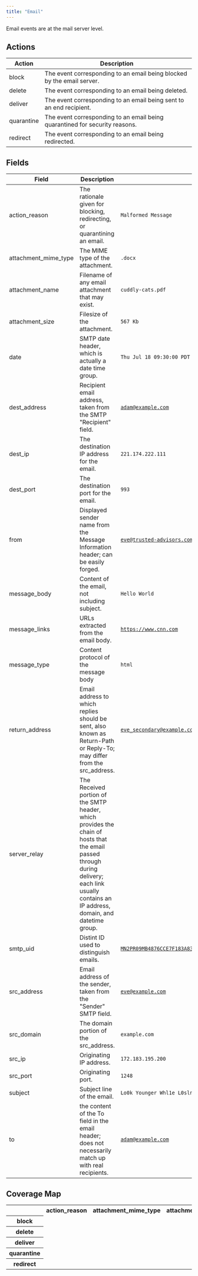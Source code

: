 ```yaml
---
title: "Email"
---
```

Email events are at the mail server level.

## Actions
|Action|Description|
|---|---|
|block|The event corresponding to an email being blocked by the email server.|
|delete|The event corresponding to an email being deleted.|
|deliver|The event corresponding to an email being sent to an end recipient.|
|quarantine|The event corresponding to an email being quarantined for security reasons.|
|redirect|The event corresponding to an email being redirected.|

## Fields
|Field|Description|Example|
|---|---|---|
action_reason|The rationale given for blocking, redirecting, or quarantining an email.|<code>Malformed Message</code>
attachment_mime_type|The MIME type of the attachment.|<code>.docx</code>
attachment_name|Filename of any email attachment that may exist.|<code>cuddly-cats.pdf</code>
attachment_size|Filesize of the attachment.|<code>567 Kb</code>
date|SMTP date header, which is actually a date time group.|<code>Thu Jul 18 09:30:00 PDT 2019</code>
dest_address|Recipient email address, taken from the SMTP "Recipient" field.|<code>adam@example.com</code>
dest_ip|The destination IP address for the email.|<code>221.174.222.111</code>
dest_port|The destination port for the email.|<code>993</code>
from|Displayed sender name from the Message Information header; can be easily forged.|<code>eve@trusted-advisors.com</code>
message_body|Content of the email, not including subject.|<code>Hello World</code>
message_links|URLs extracted from the email body.|<code>https://www.cnn.com</code>
message_type|Content protocol of the message body|<code>html</code>
return_address|Email address to which replies should be sent, also known as Return-Path or Reply-To; may differ from the src_address.|<code>eve_secondary@example.com</code>
server_relay|The Received portion of the SMTP header, which provides the chain of hosts that the email passed through during delivery; each link usually contains an IP address, domain, and datetime group.|
smtp_uid|Distint ID used to distinguish emails.|<code>MN2PR09MB4876CCE7F183A83E6BA1C4C1CBF50@PP34399.prod.outlook.com</code>
src_address|Email address of the sender, taken from the "Sender" SMTP field.|<code>eve@example.com</code>
src_domain|The domain portion of the src_address.|<code>example.com</code>
src_ip|Originating IP address.|<code>172.183.195.200</code>
src_port|Originating port.|<code>1248</code>
subject|Subject line of the email.|<code>Lo0k Younger Whl1e L0slng We19ht!!</code>
to|the content of the To field in the email header; does not necessarily match up with real recipients.|<code>adam@example.com</code>

## Coverage Map
<table>
  <tr>
    <th />
    <th>action_reason</th>
    <th>attachment_mime_type</th>
    <th>attachment_name</th>
    <th>attachment_size</th>
    <th>date</th>
    <th>dest_address</th>
    <th>dest_ip</th>
    <th>dest_port</th>
    <th>from</th>
    <th>message_body</th>
    <th>message_links</th>
    <th>message_type</th>
    <th>return_address</th>
    <th>server_relay</th>
    <th>smtp_uid</th>
    <th>src_address</th>
    <th>src_domain</th>
    <th>src_ip</th>
    <th>src_port</th>
    <th>subject</th>
    <th>to</th>
  </tr>
  <tr>
    <th>block</th>
    <td style="white-space: pre-wrap;"></td>
    <td style="white-space: pre-wrap;"></td>
    <td style="white-space: pre-wrap;"></td>
    <td style="white-space: pre-wrap;"></td>
    <td style="white-space: pre-wrap;"></td>
    <td style="white-space: pre-wrap;"></td>
    <td style="white-space: pre-wrap;"></td>
    <td style="white-space: pre-wrap;"></td>
    <td style="white-space: pre-wrap;"></td>
    <td style="white-space: pre-wrap;"></td>
    <td style="white-space: pre-wrap;"></td>
    <td style="white-space: pre-wrap;"></td>
    <td style="white-space: pre-wrap;"></td>
    <td style="white-space: pre-wrap;"></td>
    <td style="white-space: pre-wrap;"></td>
    <td style="white-space: pre-wrap;"></td>
    <td style="white-space: pre-wrap;"></td>
    <td style="white-space: pre-wrap;"></td>
    <td style="white-space: pre-wrap;"></td>
    <td style="white-space: pre-wrap;"></td>
    <td style="white-space: pre-wrap;"></td>
  </tr>
  <tr>
    <th>delete</th>
    <td style="white-space: pre-wrap;"></td>
    <td style="white-space: pre-wrap;"></td>
    <td style="white-space: pre-wrap;"></td>
    <td style="white-space: pre-wrap;"></td>
    <td style="white-space: pre-wrap;"></td>
    <td style="white-space: pre-wrap;"></td>
    <td style="white-space: pre-wrap;"></td>
    <td style="white-space: pre-wrap;"></td>
    <td style="white-space: pre-wrap;"></td>
    <td style="white-space: pre-wrap;"></td>
    <td style="white-space: pre-wrap;"></td>
    <td style="white-space: pre-wrap;"></td>
    <td style="white-space: pre-wrap;"></td>
    <td style="white-space: pre-wrap;"></td>
    <td style="white-space: pre-wrap;"></td>
    <td style="white-space: pre-wrap;"></td>
    <td style="white-space: pre-wrap;"></td>
    <td style="white-space: pre-wrap;"></td>
    <td style="white-space: pre-wrap;"></td>
    <td style="white-space: pre-wrap;"></td>
    <td style="white-space: pre-wrap;"></td>
  </tr>
  <tr>
    <th>deliver</th>
    <td style="white-space: pre-wrap;"></td>
    <td style="white-space: pre-wrap;"></td>
    <td style="white-space: pre-wrap;"></td>
    <td style="white-space: pre-wrap;"></td>
    <td style="white-space: pre-wrap;"></td>
    <td style="white-space: pre-wrap;"></td>
    <td style="white-space: pre-wrap;"></td>
    <td style="white-space: pre-wrap;"></td>
    <td style="white-space: pre-wrap;"></td>
    <td style="white-space: pre-wrap;"></td>
    <td style="white-space: pre-wrap;"></td>
    <td style="white-space: pre-wrap;"></td>
    <td style="white-space: pre-wrap;"></td>
    <td style="white-space: pre-wrap;"></td>
    <td style="white-space: pre-wrap;"></td>
    <td style="white-space: pre-wrap;"></td>
    <td style="white-space: pre-wrap;"></td>
    <td style="white-space: pre-wrap;"></td>
    <td style="white-space: pre-wrap;"></td>
    <td style="white-space: pre-wrap;"></td>
    <td style="white-space: pre-wrap;"></td>
  </tr>
  <tr>
    <th>quarantine</th>
    <td style="white-space: pre-wrap;"></td>
    <td style="white-space: pre-wrap;"></td>
    <td style="white-space: pre-wrap;"></td>
    <td style="white-space: pre-wrap;"></td>
    <td style="white-space: pre-wrap;"></td>
    <td style="white-space: pre-wrap;"></td>
    <td style="white-space: pre-wrap;"></td>
    <td style="white-space: pre-wrap;"></td>
    <td style="white-space: pre-wrap;"></td>
    <td style="white-space: pre-wrap;"></td>
    <td style="white-space: pre-wrap;"></td>
    <td style="white-space: pre-wrap;"></td>
    <td style="white-space: pre-wrap;"></td>
    <td style="white-space: pre-wrap;"></td>
    <td style="white-space: pre-wrap;"></td>
    <td style="white-space: pre-wrap;"></td>
    <td style="white-space: pre-wrap;"></td>
    <td style="white-space: pre-wrap;"></td>
    <td style="white-space: pre-wrap;"></td>
    <td style="white-space: pre-wrap;"></td>
    <td style="white-space: pre-wrap;"></td>
  </tr>
  <tr>
    <th>redirect</th>
    <td style="white-space: pre-wrap;"></td>
    <td style="white-space: pre-wrap;"></td>
    <td style="white-space: pre-wrap;"></td>
    <td style="white-space: pre-wrap;"></td>
    <td style="white-space: pre-wrap;"></td>
    <td style="white-space: pre-wrap;"></td>
    <td style="white-space: pre-wrap;"></td>
    <td style="white-space: pre-wrap;"></td>
    <td style="white-space: pre-wrap;"></td>
    <td style="white-space: pre-wrap;"></td>
    <td style="white-space: pre-wrap;"></td>
    <td style="white-space: pre-wrap;"></td>
    <td style="white-space: pre-wrap;"></td>
    <td style="white-space: pre-wrap;"></td>
    <td style="white-space: pre-wrap;"></td>
    <td style="white-space: pre-wrap;"></td>
    <td style="white-space: pre-wrap;"></td>
    <td style="white-space: pre-wrap;"></td>
    <td style="white-space: pre-wrap;"></td>
    <td style="white-space: pre-wrap;"></td>
    <td style="white-space: pre-wrap;"></td>
  </tr>
</table>